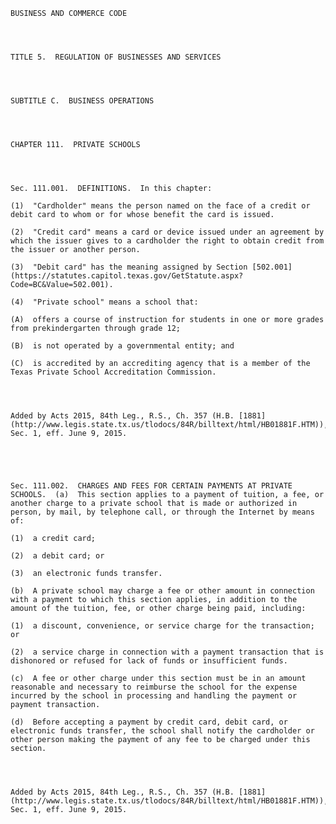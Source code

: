 ﻿
    
    
    	
    					
    
    
    BUSINESS AND COMMERCE CODE
    
      
    
    
    TITLE 5.  REGULATION OF BUSINESSES AND SERVICES
    
      
    
    
    SUBTITLE C.  BUSINESS OPERATIONS
    
      
    
    
    CHAPTER 111.  PRIVATE SCHOOLS
    
      
    
    
    Sec. 111.001.  DEFINITIONS.  In this chapter:
    
    (1)  "Cardholder" means the person named on the face of a credit or debit card to whom or for whose benefit the card is issued.
    
    (2)  "Credit card" means a card or device issued under an agreement by which the issuer gives to a cardholder the right to obtain credit from the issuer or another person.
    
    (3)  "Debit card" has the meaning assigned by Section [502.001](https://statutes.capitol.texas.gov/GetStatute.aspx?Code=BC&Value=502.001).
    
    (4)  "Private school" means a school that:
    
    (A)  offers a course of instruction for students in one or more grades from prekindergarten through grade 12;
    
    (B)  is not operated by a governmental entity; and
    
    (C)  is accredited by an accrediting agency that is a member of the Texas Private School Accreditation Commission.
    
    
    
    
    Added by Acts 2015, 84th Leg., R.S., Ch. 357 (H.B. [1881](http://www.legis.state.tx.us/tlodocs/84R/billtext/html/HB01881F.HTM)), Sec. 1, eff. June 9, 2015.
    
    
    
    
    
    Sec. 111.002.  CHARGES AND FEES FOR CERTAIN PAYMENTS AT PRIVATE SCHOOLS.  (a)  This section applies to a payment of tuition, a fee, or another charge to a private school that is made or authorized in person, by mail, by telephone call, or through the Internet by means of:
    
    (1)  a credit card;
    
    (2)  a debit card; or
    
    (3)  an electronic funds transfer.
    
    (b)  A private school may charge a fee or other amount in connection with a payment to which this section applies, in addition to the amount of the tuition, fee, or other charge being paid, including:
    
    (1)  a discount, convenience, or service charge for the transaction;  or
    
    (2)  a service charge in connection with a payment transaction that is dishonored or refused for lack of funds or insufficient funds.
    
    (c)  A fee or other charge under this section must be in an amount reasonable and necessary to reimburse the school for the expense incurred by the school in processing and handling the payment or payment transaction.
    
    (d)  Before accepting a payment by credit card, debit card, or electronic funds transfer, the school shall notify the cardholder or other person making the payment of any fee to be charged under this section.
    
    
    
    
    Added by Acts 2015, 84th Leg., R.S., Ch. 357 (H.B. [1881](http://www.legis.state.tx.us/tlodocs/84R/billtext/html/HB01881F.HTM)), Sec. 1, eff. June 9, 2015.
    
    
    
    
    				
